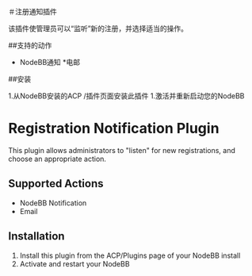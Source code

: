 ＃注册通知插件

该插件使管理员可以“监听”新的注册，并选择适当的操作。

##支持的动作

* NodeBB通知
*电邮

##安装

1.从NodeBB安装的ACP /插件页面安装此插件
1.激活并重新启动您的NodeBB

# Registration Notification Plugin

This plugin allows administrators to "listen" for new registrations, and choose an appropriate action.

## Supported Actions

* NodeBB Notification
* Email

## Installation

1. Install this plugin from the ACP/Plugins page of your NodeBB install
1. Activate and restart your NodeBB
